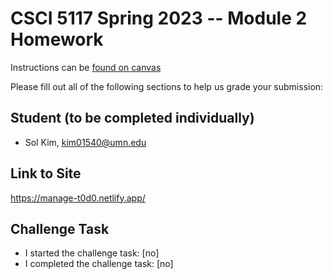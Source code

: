 # CSCI 5117 Spring 2023 -- Module 2 Homework


Instructions can be [found on canvas](https://canvas.umn.edu/courses/355584/pages/homework-2)

Please fill out all of the following sections to help us grade your submission:

## Student (to be completed individually)

* Sol Kim, kim01540@umn.edu

## Link to Site

<https://manage-t0d0.netlify.app/>

## Challenge Task

* I started the challenge task: [no]
* I completed the challenge task: [no]

